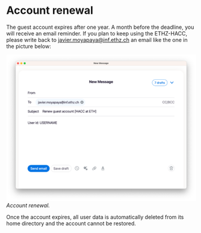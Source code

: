 # Account renewal

The guest account expires after one year. A month before the deadline, you will receive an email reminder. If you plan to keep using the ETHZ-HACC, please write back to [javier.moyapaya@inf.ethz.ch](mailto:javier.moyapaya@inf.ethz.ch) an email like the one in the picture below:

![Account renewal.](../imgs/account-renewal.png "Account renewal.")
*Account renewal.*

Once the account expires, all user data is automatically deleted from its home directory and the account cannot be
restored.
